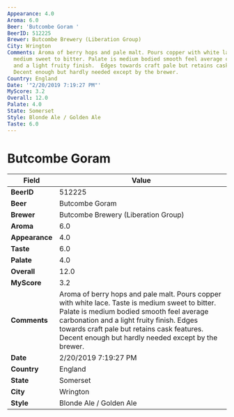```yaml
---
Appearance: 4.0
Aroma: 6.0
Beer: 'Butcombe Goram '
BeerID: 512225
Brewer: Butcombe Brewery (Liberation Group)
City: Wrington
Comments: Aroma of berry hops and pale malt. Pours copper with white lace. Taste is
  medium sweet to bitter. Palate is medium bodied smooth feel average carbonation
  and a light fruity finish.  Edges towards craft pale but retains cask features.
  Decent enough but hardly needed except by the brewer.
Country: England
Date: '"2/20/2019 7:19:27 PM"'
MyScore: 3.2
Overall: 12.0
Palate: 4.0
State: Somerset
Style: Blonde Ale / Golden Ale
Taste: 6.0
---
```


# Butcombe Goram 

| Field         | Value |
|---------------|-------|
| **BeerID** | 512225 |
| **Beer** | Butcombe Goram  |
| **Brewer** | Butcombe Brewery (Liberation Group) |
| **Aroma** | 6.0 |
| **Appearance** | 4.0 |
| **Taste** | 6.0 |
| **Palate** | 4.0 |
| **Overall** | 12.0 |
| **MyScore** | 3.2 |
| **Comments** | Aroma of berry hops and pale malt. Pours copper with white lace. Taste is medium sweet to bitter. Palate is medium bodied smooth feel average carbonation and a light fruity finish.  Edges towards craft pale but retains cask features. Decent enough but hardly needed except by the brewer. |
| **Date** | 2/20/2019 7:19:27 PM |
| **Country** | England |
| **State** | Somerset |
| **City** | Wrington |
| **Style** | Blonde Ale / Golden Ale |
